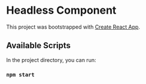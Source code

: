 # Headless Component

This project was bootstrapped with [Create React App](https://github.com/facebook/create-react-app).

## Available Scripts

In the project directory, you can run:

### `npm start`

